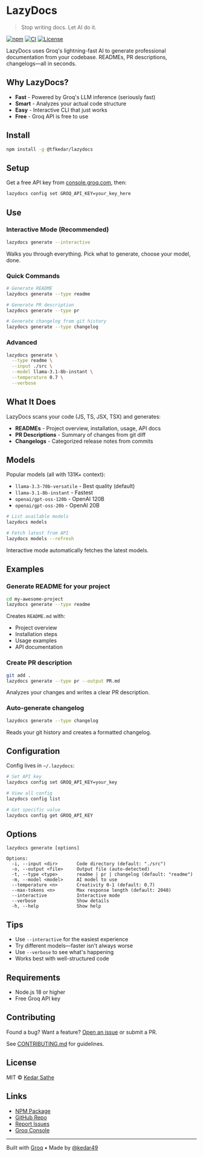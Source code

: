 # LazyDocs

> Stop writing docs. Let AI do it.

[![npm](https://img.shields.io/npm/v/@tfkedar/lazydocs)](https://www.npmjs.com/package/@tfkedar/lazydocs)
[![CI](https://github.com/kedar49/lazydocs/workflows/CI/badge.svg)](https://github.com/kedar49/lazydocs/actions)
[![License](https://img.shields.io/badge/License-MIT-yellow.svg)](https://opensource.org/licenses/MIT)

LazyDocs uses Groq's lightning-fast AI to generate professional documentation from your codebase. READMEs, PR descriptions, changelogs—all in seconds.

## Why LazyDocs?

- **Fast** - Powered by Groq's LLM inference (seriously fast)
- **Smart** - Analyzes your actual code structure
- **Easy** - Interactive CLI that just works
- **Free** - Groq API is free to use

## Install

```bash
npm install -g @tfkedar/lazydocs
```

## Setup

Get a free API key from [console.groq.com](https://console.groq.com), then:

```bash
lazydocs config set GROQ_API_KEY=your_key_here
```

## Use

### Interactive Mode (Recommended)

```bash
lazydocs generate --interactive
```

Walks you through everything. Pick what to generate, choose your model, done.

### Quick Commands

```bash
# Generate README
lazydocs generate --type readme

# Generate PR description
lazydocs generate --type pr

# Generate changelog from git history
lazydocs generate --type changelog
```

### Advanced

```bash
lazydocs generate \
  --type readme \
  --input ./src \
  --model llama-3.1-8b-instant \
  --temperature 0.7 \
  --verbose
```

## What It Does

LazyDocs scans your code (JS, TS, JSX, TSX) and generates:

- **READMEs** - Project overview, installation, usage, API docs
- **PR Descriptions** - Summary of changes from git diff
- **Changelogs** - Categorized release notes from commits

## Models

Popular models (all with 131K+ context):

- `llama-3.3-70b-versatile` - Best quality (default)
- `llama-3.1-8b-instant` - Fastest
- `openai/gpt-oss-120b` - OpenAI 120B
- `openai/gpt-oss-20b` - OpenAI 20B

```bash
# List available models
lazydocs models

# Fetch latest from API
lazydocs models --refresh
```

Interactive mode automatically fetches the latest models.

## Examples

### Generate README for your project

```bash
cd my-awesome-project
lazydocs generate --type readme
```

Creates `README.md` with:
- Project overview
- Installation steps
- Usage examples
- API documentation

### Create PR description

```bash
git add .
lazydocs generate --type pr --output PR.md
```

Analyzes your changes and writes a clear PR description.

### Auto-generate changelog

```bash
lazydocs generate --type changelog
```

Reads your git history and creates a formatted changelog.

## Configuration

Config lives in `~/.lazydocs`:

```bash
# Set API key
lazydocs config set GROQ_API_KEY=your_key

# View all config
lazydocs config list

# Get specific value
lazydocs config get GROQ_API_KEY
```

## Options

```
lazydocs generate [options]

Options:
  -i, --input <dir>       Code directory (default: "./src")
  -o, --output <file>     Output file (auto-detected)
  -t, --type <type>       readme | pr | changelog (default: "readme")
  -m, --model <model>     AI model to use
  --temperature <n>       Creativity 0-1 (default: 0.7)
  --max-tokens <n>        Max response length (default: 2048)
  --interactive           Interactive mode
  --verbose               Show details
  -h, --help              Show help
```

## Tips

- Use `--interactive` for the easiest experience
- Try different models—faster isn't always worse
- Use `--verbose` to see what's happening
- Works best with well-structured code

## Requirements

- Node.js 18 or higher
- Free Groq API key

## Contributing

Found a bug? Want a feature? [Open an issue](https://github.com/kedar49/lazydocs/issues) or submit a PR.

See [CONTRIBUTING.md](CONTRIBUTING.md) for guidelines.

## License

MIT © [Kedar Sathe](https://github.com/kedar49)

## Links

- [NPM Package](https://www.npmjs.com/package/@tfkedar/lazydocs)
- [GitHub Repo](https://github.com/kedar49/lazydocs)
- [Report Issues](https://github.com/kedar49/lazydocs/issues)
- [Groq Console](https://console.groq.com)

---

Built with [Groq](https://groq.com) • Made by [@kedar49](https://github.com/kedar49)

